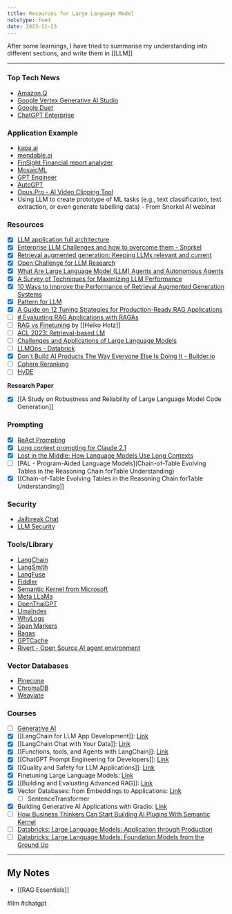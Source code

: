 ```yaml
---
title: Resources for Large Language Model
notetype: feed
date: 2023-11-23
---
```


After some learnings, I have tried to summarise my understanding into different sections, and write them in [[LLM]]


----

### Top Tech News
- [Amazon Q](https://aws.amazon.com/th/blogs/aws/introducing-amazon-q-a-new-generative-ai-powered-assistant-preview/)
- [Google Vertex Generative AI Studio](https://www.youtube.com/watch?v=-7nf5EJ2Fsc&ab_channel=GoogleCloudTech)
- [Google Duet](https://cloud.google.com/duet-ai?)
- [ChatGPT Enterprise](https://openai.com/enterprise)

### Application Example
- [kapa.ai](https://www.kapa.ai/)
- [mendable.ai](https://www.mendable.ai/)
- [FinSight Financial report analyzer](https://blog.llamaindex.ai/how-i-built-the-streamlit-llm-hackathon-winning-app-finsight-using-llamaindex-9dcf6c46d7a0)
- [MosaicML](https://www.mosaicml.com/customer-stories)
- [GPT Engineer](https://github.com/AntonOsika/gpt-engineer)
- [AutoGPT](https://github.com/Significant-Gravitas/AutoGPT)
- [Opus.Pro - AI Video Clipping Tool](https://www.opus.pro/)
- Using LLM to create prototype of ML tasks (e.g., text classification, text extraction, or even generate labelling data) - From Snorkel AI webinar

### Resources
- [x] [LLM application full architecture](https://a16z.com/emerging-architectures-for-llm-applications/)
- [x] [Enterprise LLM Challenges and how to overcome them - Snorkel](https://snorkel.ai/enterprise-llm-challenges-and-how-to-overcome-them/)
- [x] [Retrieval augmented generation: Keeping LLMs relevant and current](https://stackoverflow.blog/2023/10/18/retrieval-augmented-generation-keeping-llms-relevant-and-current)
- [x] [Open Challenge for LLM Research](https://huyenchip.com/2023/08/16/llm-research-open-challenges.html)
- [x] [What Are Large Language Model (LLM) Agents and Autonomous Agents](https://promptengineering.org/what-are-large-language-model-llm-agents/)
- [x] [A Survey of Techniques for Maximizing LLM Performance](https://www.youtube.com/watch?v=ahnGLM-RC1Y&ab_channel=OpenAI)
- [x] [10 Ways to Improve the Performance of Retrieval Augmented Generation Systems](https://towardsdatascience.com/10-ways-to-improve-the-performance-of-retrieval-augmented-generation-systems-5fa2cee7cd5c)
- [x] [Pattern for LLM](https://eugeneyan.com/writing/llm-patterns)
- [x] [A Guide on 12 Tuning Strategies for Production-Ready RAG Applications](https://towardsdatascience.com/a-guide-on-12-tuning-strategies-for-production-ready-rag-applications-7ca646833439)
- [ ] [# Evaluating RAG Applications with RAGAs](https://towardsdatascience.com/evaluating-rag-applications-with-ragas-81d67b0ee31a)
- [ ] [RAG vs Finetuning](https://towardsdatascience.com/rag-vs-finetuning-which-is-the-best-tool-to-boost-your-llm-application-94654b1eaba7) by [[Heiko Hotz]]
- [ ] [ACL 2023: Retrieval-based LM](https://acl2023-retrieval-lm.github.io)
- [ ] [Challenges and Applications of Large Language Models](https://arxiv.org/abs/2307.10169)
- [ ] [LLMOps - Databrick](https://www.databricks.com/glossary/llmops)
- [x] [Don't Build AI Products The Way Everyone Else Is Doing It - Builder.io](https://www.youtube.com/watch?v=bRFLE9qi3t8)
- [ ] [Cohere Reranking](https://docs.cohere.com/docs/reranking)
- [ ] [HyDE](https://boston.lti.cs.cmu.edu/luyug/HyDE/HyDE.pdf)

**Research Paper**
- [x] [[A Study on Robustness and Reliability of Large Language Model Code Generation]]

### Prompting
- [x] [ReAct Prompting](https://www.promptingguide.ai/techniques/react)
- [x] [Long context prompting for Claude 2.1](https://www.anthropic.com/index/claude-2-1-prompting?)
- [x] [Lost in the Middle: How Language Models Use Long Contexts](https://arxiv.org/pdf/2307.03172.pdf)
- [ ] [PAL - Program-Aided Language Models](Chain-of-Table Evolving Tables in the Reasoning Chain forTable Understanding)
- [x] [[Chain-of-Table Evolving Tables in the Reasoning Chain forTable Understanding]]

### Security
- [Jailbreak Chat](https://www.jailbreakchat.com/)
- [LLM Security](https://llmsecurity.net/)

### Tools/Library
- [LangChain](https://www.langchain.com/)
- [LangSmith](https://www.langchain.com/langsmith)
- [LangFuse](https://langfuse.com/)
- [Fiddler](https://www.fiddler.ai/)
- [Semantic Kernel from Microsoft](https://github.com/microsoft/semantic-kernel)
- [Meta LLaMa](https://ai.meta.com/llama/)
- [OpenThaiGPT](https://openthaigpt.aieat.or.th/)
- [LlmaIndex](https://www.llamaindex.ai/)
- [WhyLogs](https://github.com/whylabs/whylogs)
- [Span Markers](https://github.com/tomaarsen/SpanMarkerNER)
- [Ragas](https://github.com/explodinggradients/ragas)
- [GPTCache](https://github.com/zilliztech/GPTCache)
- [Rivert - Open Source AI agent environment](https://rivet.ironcladapp.com/)

### Vector Databases
- [Pinecone](https://www.pinecone.io/learn/vector-database)
- [ChromaDB](https://www.trychroma.com/)
- [Weaviate](https://weaviate.io/)

### Courses
- [ ] [Generative AI](https://www.coursera.org/learn/generative-ai-with-llms)
- [x] [[LangChain for LLM App Development]]: [Link](https://www.deeplearning.ai/short-courses/langchain-for-llm-application-development/)
- [x] [[LangChain Chat with Your Data]]: [Link](https://www.coursera.org/projects/langchain-chat-with-your-data-project)
- [x] [[Functions, tools, and Agents with LangChain]]: [Link](https://learn.deeplearning.ai/functions-tools-agents-langchain)
- [x] [[ChatGPT Prompt Engineering for Developers]]: [Link](https://learn.deeplearning.ai/chatgpt-prompt-eng)
- [x] [[Quality and Safety for LLM Applications]]: [Link](https://learn.deeplearning.ai/quality-safety-llm-applications)
- [x] Finetuning Large Language Models: [Link](https://learn.deeplearning.ai/finetuning-large-language-models)
- [x] [[Building and Evaluating Advanced RAG]]: [Link](https://learn.deeplearning.ai/building-evaluating-advanced-rag)
- [x] Vector Databases: from Embeddings to Applications: [Link](https://www.deeplearning.ai/short-courses/vector-databases-embeddings-applications/)
	- [ ] SentenceTransformer
- [x] Building Generative AI Applications with Gradio: [Link](https://www.deeplearning.ai/short-courses/building-generative-ai-applications-with-gradio/)
- [ ] [How Business Thinkers Can Start Building AI Plugins With Semantic Kernel](https://learn.deeplearning.ai/microsoft-semantic-kernel)
- [ ] [Databricks: Large Language Models: Application through Production](https://www.edx.org/course/large-language-models-application-through-production)
- [ ] [Databricks: Large Language Models: Foundation Models from the Ground Up](https://www.edx.org/course/large-language-models-foundation-models-from-the-ground-up)

---
## My Notes
- [[RAG Essentials]]


#llm #chatgpt